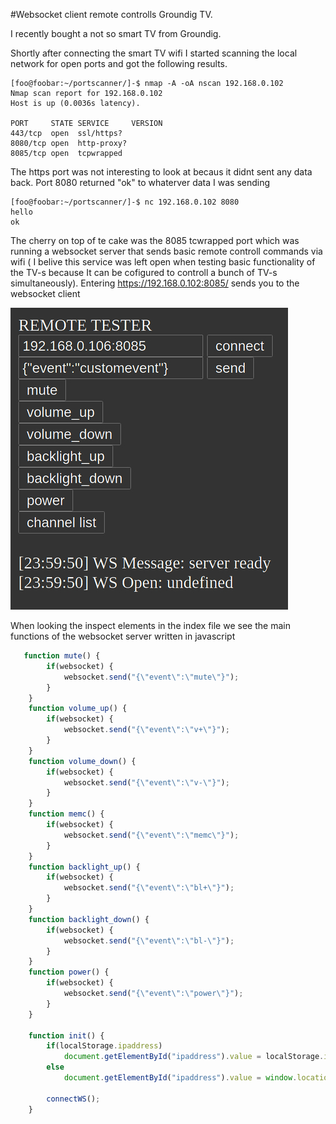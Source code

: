 #Websocket client remote controlls Groundig TV.

I recently bought a not so smart TV from Groundig.

Shortly after connecting the smart TV wifi I started scanning the local network for open ports and got the following results.
```
[foo@foobar:~/portscanner/]-$ nmap -A -oA nscan 192.168.0.102
Nmap scan report for 192.168.0.102
Host is up (0.0036s latency).

PORT     STATE SERVICE     VERSION
443/tcp  open  ssl/https?
8080/tcp open  http-proxy?
8085/tcp open  tcpwrapped

```

The https port was not interesting to look at becaus it didnt sent any data back.
Port 8080 returned "ok" to whaterver data I was sending
```
[foo@foobar:~/portscanner/]-$ nc 192.168.0.102 8080
hello
ok

```
The cherry on top of te cake was the 8085 tcwrapped port which was running a websocket server that sends basic remote controll commands via wifi ( I belive this service was left open when testing basic functionality of the TV-s because It can be cofigured to controll a bunch of TV-s simultaneously). 
Entering https://192.168.0.102:8085/ sends you to the websocket client

![screencap.jpg](https://github.com/meritonkryeziu0/remote_ws/blob/main/screencap.jpg)

When looking the inspect elements in the index file we see the main functions of the websocket server written in javascript

```javascript
   function mute() {
        if(websocket) {
            websocket.send("{\"event\":\"mute\"}");
        }
    }
    function volume_up() {
        if(websocket) {
            websocket.send("{\"event\":\"v+\"}");
        }
    }
    function volume_down() {
        if(websocket) {
            websocket.send("{\"event\":\"v-\"}");
        }
    }
    function memc() {
        if(websocket) {
            websocket.send("{\"event\":\"memc\"}");
        }
    }
    function backlight_up() {
        if(websocket) {
            websocket.send("{\"event\":\"bl+\"}");
        }
    }
    function backlight_down() {
        if(websocket) {
            websocket.send("{\"event\":\"bl-\"}");
        }
    }
    function power() {
        if(websocket) {
            websocket.send("{\"event\":\"power\"}");
        }
    }
    
    function init() {
        if(localStorage.ipaddress)       
            document.getElementById("ipaddress").value = localStorage.ipaddress;
        else
            document.getElementById("ipaddress").value = window.location.host;
            
        connectWS();
    }
```

